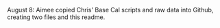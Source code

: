 August 8: Aimee copied Chris' Base Cal scripts and raw data into Github, creating two files and this readme.
